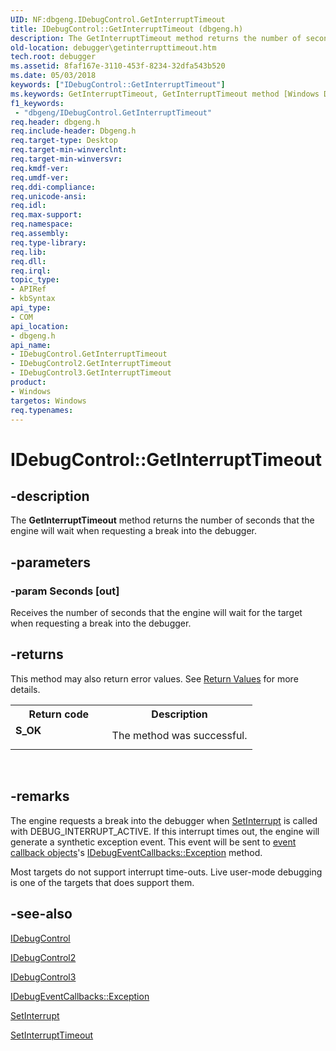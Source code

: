 ```yaml
---
UID: NF:dbgeng.IDebugControl.GetInterruptTimeout
title: IDebugControl::GetInterruptTimeout (dbgeng.h)
description: The GetInterruptTimeout method returns the number of seconds that the engine will wait when requesting a break into the debugger.
old-location: debugger\getinterrupttimeout.htm
tech.root: debugger
ms.assetid: 8faf167e-3110-453f-8234-32dfa543b520
ms.date: 05/03/2018
keywords: ["IDebugControl::GetInterruptTimeout"]
ms.keywords: GetInterruptTimeout, GetInterruptTimeout method [Windows Debugging], GetInterruptTimeout method [Windows Debugging],IDebugControl interface, GetInterruptTimeout method [Windows Debugging],IDebugControl2 interface, GetInterruptTimeout method [Windows Debugging],IDebugControl3 interface, IDebugControl interface [Windows Debugging],GetInterruptTimeout method, IDebugControl.GetInterruptTimeout, IDebugControl2 interface [Windows Debugging],GetInterruptTimeout method, IDebugControl2::GetInterruptTimeout, IDebugControl3 interface [Windows Debugging],GetInterruptTimeout method, IDebugControl3::GetInterruptTimeout, IDebugControl::GetInterruptTimeout, IDebugControl_33383d54-faba-46a1-8e14-8a3215b0d2f7.xml, dbgeng/IDebugControl2::GetInterruptTimeout, dbgeng/IDebugControl3::GetInterruptTimeout, dbgeng/IDebugControl::GetInterruptTimeout, debugger.getinterrupttimeout
f1_keywords:
 - "dbgeng/IDebugControl.GetInterruptTimeout"
req.header: dbgeng.h
req.include-header: Dbgeng.h
req.target-type: Desktop
req.target-min-winverclnt: 
req.target-min-winversvr: 
req.kmdf-ver: 
req.umdf-ver: 
req.ddi-compliance: 
req.unicode-ansi: 
req.idl: 
req.max-support: 
req.namespace: 
req.assembly: 
req.type-library: 
req.lib: 
req.dll: 
req.irql: 
topic_type:
- APIRef
- kbSyntax
api_type:
- COM
api_location:
- dbgeng.h
api_name:
- IDebugControl.GetInterruptTimeout
- IDebugControl2.GetInterruptTimeout
- IDebugControl3.GetInterruptTimeout
product:
- Windows
targetos: Windows
req.typenames: 
---
```


# IDebugControl::GetInterruptTimeout


## -description


The <b>GetInterruptTimeout</b> method returns the number of seconds that the engine will wait when requesting a break into the debugger.


## -parameters




### -param Seconds [out]

Receives the number of seconds that the engine will wait for the target when requesting a break into the debugger.


## -returns



This method may also return error values.  See <a href="https://docs.microsoft.com/windows-hardware/drivers/debugger/hresult-values">Return Values</a> for more details.

<table>
<tr>
<th>Return code</th>
<th>Description</th>
</tr>
<tr>
<td width="40%">
<dl>
<dt><b>S_OK</b></dt>
</dl>
</td>
<td width="60%">
The method was successful.

</td>
</tr>
</table>
 




## -remarks



The engine requests a break into the debugger when <a href="https://docs.microsoft.com/windows-hardware/drivers/ddi/dbgeng/nf-dbgeng-idebugcontrol3-setinterrupt">SetInterrupt</a> is called with DEBUG_INTERRUPT_ACTIVE.  If this interrupt times out, the engine will generate a synthetic exception event.  This event will be sent to <a href="https://docs.microsoft.com/windows-hardware/drivers/debugger/using-callback-objects">event callback objects</a>'s <a href="https://docs.microsoft.com/windows-hardware/drivers/ddi/dbgeng/nf-dbgeng-idebugeventcallbacks-exception">IDebugEventCallbacks::Exception</a> method.

Most targets do not support interrupt time-outs.  Live user-mode debugging is one of the targets that does support them.




## -see-also




<a href="https://docs.microsoft.com/windows-hardware/drivers/ddi/dbgeng/nn-dbgeng-idebugcontrol">IDebugControl</a>



<a href="https://docs.microsoft.com/windows-hardware/drivers/ddi/dbgeng/nn-dbgeng-idebugcontrol2">IDebugControl2</a>



<a href="https://docs.microsoft.com/windows-hardware/drivers/ddi/dbgeng/nn-dbgeng-idebugcontrol3">IDebugControl3</a>



<a href="https://docs.microsoft.com/windows-hardware/drivers/ddi/dbgeng/nf-dbgeng-idebugeventcallbacks-exception">IDebugEventCallbacks::Exception</a>



<a href="https://docs.microsoft.com/windows-hardware/drivers/ddi/dbgeng/nf-dbgeng-idebugcontrol3-setinterrupt">SetInterrupt</a>



<a href="https://docs.microsoft.com/windows-hardware/drivers/ddi/dbgeng/nf-dbgeng-idebugcontrol3-setinterrupttimeout">SetInterruptTimeout</a>
 

 

